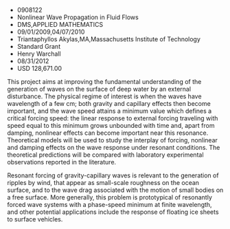 
* 0908122
* Nonlinear Wave Propagation in Fluid Flows
* DMS,APPLIED MATHEMATICS
* 09/01/2009,04/07/2010
* Triantaphyllos Akylas,MA,Massachusetts Institute of Technology
* Standard Grant
* Henry Warchall
* 08/31/2012
* USD 128,671.00

This project aims at improving the fundamental understanding of the generation
of waves on the surface of deep water by an external disturbance. The physical
regime of interest is when the waves have wavelength of a few cm; both gravity
and capillary effects then become important, and the wave speed attains a
minimum value which defines a critical forcing speed: the linear response to
external forcing traveling with speed equal to this minimum grows unbounded with
time and, apart from damping, nonlinear effects can become important near this
resonance. Theoretical models will be used to study the interplay of forcing,
nonlinear and damping effects on the wave response under resonant conditions.
The theoretical predictions will be compared with laboratory experimental
observations reported in the literature.

Resonant forcing of gravity-capillary waves is relevant to the generation of
ripples by wind, that appear as small-scale roughness on the ocean surface, and
to the wave drag associated with the motion of small bodies on a free surface.
More generally, this problem is prototypical of resonantly forced wave systems
with a phase-speed minimum at finite wavelength, and other potential
applications include the response of floating ice sheets to surface vehicles.
